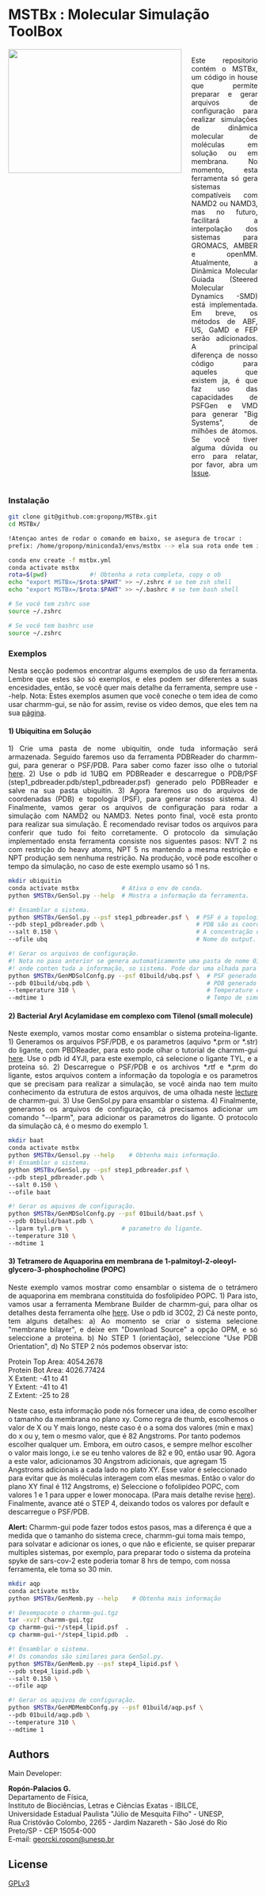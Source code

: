 # MSTBx : Molecular Simulação ToolBox 
<div style="display: flex;">
  <img src="logo_adjust.png" width="350" height="250" style="flex: 1;"> 
  <div style="margin-left: 20px;">
    <p style="text-align: justify;">
      Este repositorio contém o MSTBx, um código in house que permite preparar e gerar arquivos de configuração para realizar simulações de dinâmica molecular de moléculas em solução ou em membrana. No momento, esta ferramenta só gera sistemas compatíveis com NAMD2 ou NAMD3, mas no futuro, facilitará a interpolação dos sistemas para GROMACS, AMBER e openMM. Atualmente, a Dinâmica Molecular Guiada (Steered Molecular Dynamics -SMD) está implementada. Em breve, os métodos de ABF, US, GaMD e FEP serão adicionados. A principal diferença de nosso código para aqueles que existem ja, é que faz uso das capacidades de PSFGen e VMD para generar "Big Systems", de milhões de átomos. Se você tiver alguma dúvida ou erro para relatar, por favor, abra um <a href="https://github.com/groponp/MSTBx/issues">Issue</a>.
    </p>
  </div>
</div>

### Instalação

```bash
git clone git@github.com:groponp/MSTBx.git 
cd MSTBx/ 

!Atençao antes de rodar o comando em baixo, se asegura de trocar :
prefix: /home/groponp/miniconda3/envs/mstbx --> ela sua rota onde tem instalado conda. 

conda env create -f mstbx.yml
conda activate mstbx
rota=$(pwd)            #! Obtenha a rota completa, copy o ob
echo "export MSTBx=/$rota:$PAHT" >> ~/.zshrc # se tem zsh shell
echo "export MSTBx=/$rota:$PAHT" >> ~/.bashrc # se tem bash shell

# Se você tem zshrc use
source ~/.zshrc

# Se você tem bashrc use
source ~/.zshrc 
```

### Exemplos 
<p style="text-align: justify;">
Nesta secção podemos encontrar algums exemplos de uso da ferramenta. Lembre que estes são só exemplos, e eles podem ser diferentes a suas encesidades, então, se você quer mais detalhe da ferramenta, sempre use --help. Nota: Estes exemplos asumen que você coneche o tem idea de como usar charmm-gui, se não for assim, revise os video demos, que eles tem na sua <a href="https://www.charmm-gui.org/?doc=demo">página</a>. 
</p>

#### 1) Ubiquitina em Solução 
<p style="text-align: justify;">
1) Crie uma pasta de nome ubiquitin, onde tuda informação será armazenada. Seguido faremos uso da ferramenta PDBReader do charmm-gui, para generar o PSF/PDB. Para saber como fazer isso olhe o tutorial <a href="https://www.charmm-gui.org/?doc=demo&id=pdb_reader&lesson=1">here</a>. 2) Use o pdb id 1UBQ em PDBReader e descarregue o PDB/PSF (step1_pdbreader.pdb/step1_pdbreader.psf) generado pelo PDBReader e salve na sua pasta ubiquitin. 3) Agora faremos uso do arquivos de coordenadas (PDB) e topología (PSF), para generar nosso sistema. 4) Finalmente, vamos gerar os arquivos de configuração para rodar a simulação com NAMD2 ou NAMD3. Netes ponto final, você esta pronto para realizar sua simulação. È recomendado revisar todos os arquivos para conferir que tudo foi feito corretamente. O protocolo da simulação implementado ensta ferramenta consiste nos siguentes pasos: NVT 2 ns com restrição do heavy atoms, NPT 5 ns mantendo a mesma restrição e NPT produção sem nenhuma restrição. Na produção, você pode escolher o tempo da simulação, no caso de este exemplo usamo só 1 ns.  
</p>

```bash
mkdir ubiquitin 
conda activate mstbx            # Ativa o env de conda. 
python $MSTBx/GenSol.py --help  # Mostra a informação da ferramenta.

#! Ensamblar o sistema. 
python $MSTBx/GenSol.py --psf step1_pdbreader.psf \  # PSF é a topología.
--pdb step1_pdbreader.pdb \                          # PDB são as coordenadas.
--salt 0.150 \                                       # A concentração de sal a usar. so suporta NaCl.
--ofile ubq                                          # Nome do output. 

#! Gerar os arquivos de configuração.
#! Nota no paso anterior se genera automaticamente uma pasta de nome 01build,
#! onde conten tuda a informação, so sistema. Pode dar uma olhada para mais detalhe. 
python $MSTBx/GenMDSolConfg.py --psf 01build/ubq.psf \  # PSF generado no paso anterior.
--pdb 01build/ubq.pdb \                                 # PDB generado no paso anterior.
--temperature 310 \                                     # Temperature em Kelvin. 
--mdtime 1                                              # Tempo de simulação em nanosegundos. 
```

#### 2) Bacterial Aryl Acylamidase em complexo com Tilenol (small molecule)
<p style="text-align: justify;">
Neste exemplo, vamos mostar como ensamblar o sistema proteína-ligante. 1) Generamos os arquivos PSF/PDB, e os parametros (aquivo *.prm or *.str) do ligante, com PBDReader, para esto pode olhar o tutorial de charmm-gui <a href="https://www.charmm-gui.org/?doc=demo&id=protein_ligand&lesson=1">here</a>. Use o pdb id 4YJI, para este exemplo, cá selecione o ligante 	TYL, e a proteína só. 2) Descarregue o PSF/PDB e os archivos *.rtf e *.prm do ligante, estos arquivos contem a informação da topología e os parametros que se precisam para realizar a simulação, se você ainda nao tem muito conhecimento da estrutura de estos arquivos, de uma olhada neste <a href="https://www.charmm-gui.org/?doc=lecture&module=molecules_and_topology&lesson=3">lecture</a> de charmm-gui. 3) Use GenSol.py para ensamblar o sistema. 4) Finalmente, generamos os arquivos de configuração, cá precisamos adicionar um comando "--lparm", para adicionar os parametros do ligante. O protocolo da simulação cá, é o mesmo do exemplo 1. 

</p>

```bash 
mkdir baat 
conda activate mstbx 
python $MSTBx/Gensol.py --help    # Obtenha mais informação. 
#! Ensamblar o sistema. 
python $MSTBx/GenSol.py --psf step1_pdbreader.psf \
--pdb step1_pdbreader.pdb \
--salt 0.150 \
--ofile baat 

#! Gerar os aquivos de configuração. 
python $MSTBx/GenMDSolConfg.py --psf 01build/baat.psf \
--pdb 01build/baat.pdb \
--lparm tyl.prm \               # parametro do ligante.
--temperature 310 \
--mdtime 1  
```

#### 3) Tetramero de Aquaporina em membrana de 1-palmitoyl-2-oleoyl-glycero-3-phosphocholine (POPC)
<p style="text-align: justify;">
Neste exemplo vamos mostrar como ensamblar o sistema de o tetrámero de aquaporina em membrana constituída do fosfolipídeo POPC.  1) Para isto, vamos usar a ferramenta Membrane Builder de charmm-gui, para olhar os detalhes desta ferramenta olhe <a href="https://www.charmm-gui.org/?doc=demo&id=membrane_builder&lesson=2">here</a>. Use o pdb id 3C02, 2) Cá neste ponto, tem alguns detalhes: a) Ao momento se criar o sistema selecione "membrane bilayer", e deixe em "Download Source" a opção OPM, e só seleccione a proteina. b) No STEP 1 (orientação), seleccione "Use PDB Orientation", d) No STEP 2 nós podemos observar isto: 

Protein Top Area: 4054.2678\
Protein Bot Area: 4026.77424\
X Extent: -41 to 41\
Y Extent: -41 to 41\
Z Extent: -25 to 28

Neste caso, esta informação pode nós fornecer una idea, de como escolher o tamanho da membrana no plano xy. Como regra de thumb, escolhemos o valor de X ou Y mais longo, neste caso é o a soma dos valores (min e max) do x ou y, tem o mesmo valor, que é 82 Angstroms. Por tanto podemos escolher qualquer um. Embora, em outro casos, e sempre melhor escolher o valor mais longo, i.e se eu tenho valores de 82 e 90, então usar 90. Agora a este valor, adicionamos 30 Angstrom adicionais, que agregam 15 Angstroms adicionais a cada lado no plato XY. Esse valor é seleccionado para evitar que ás moléculas interagem com elas mesmas.  Então o valor do plano XY final é 112 Angstroms, e) Seleccione o fofolipídeo POPC, com valores 1 e 1 para upper e lower monocapa. (Para mais detalhe revise <a href="https://www.charmm-gui.org/?doc=demo&id=membrane_builder&lesson=2">here</a>). Finalmente, avance até o STEP 4, deixando todos os valores por default e descarregue o PSF/PDB. 

**Alert:** Charmm-gui pode fazer todos estos pasos, mas a diferença é que a medida que o tamanho do sistema crece, charmm-gui toma mais tempo, para solvatar e adicionar os iones, o que não e eficiente, se quiser preparar multiples sistemas, por exemplo, para preparar todo o sistema da proteína spyke de sars-cov-2 este poderia tomar 8 hrs de tempo, com nossa ferramenta, ele toma so 30 min. 

</p>

```bash
mkdir aqp 
conda activate mstbx 
python $MSTBx/GenMemb.py --help    # Obtenha mais informação

#! Desempacote o charmm-gui.tgz
tar -xvzf charmm-gui.tgz
cp charmm-gui-*/step4_lipid.psf  . 
cp charmm-gui-*/step4_lipid.pdb  . 

#! Ensamblar o sistema.
#! Os comandos são similares para GenSol.py.
python $MSTBx/GenMemb.py --psf step4_lipid.psf \
--pdb step4_lipid.pdb \
--salt 0.150 \
--ofile aqp

#! Gerar os aquivos de configuração. 
python $MSTBx/GenMDMembConfg.py --psf 01build/aqp.psf \
--pdb 01build/aqp.pdb \
--temperature 310 \
--mdtime 1
```

## Authors 
Main Developer: 

**Ropón-Palacios G.**  
Departamento de Física,   
Instituto de Biociências, Letras e Ciências Exatas - IBILCE,   
Universidade Estadual Paulista "Júlio de Mesquita Filho" - UNESP,   
Rua Cristóvão Colombo, 2265 - Jardim Nazareth - São José do Rio Preto/SP - CEP 15054-000  
E-mail: georcki.ropon@unesp.br

## License
[GPLv3](https://www.gnu.org/licenses/gpl-3.0.en.html)
